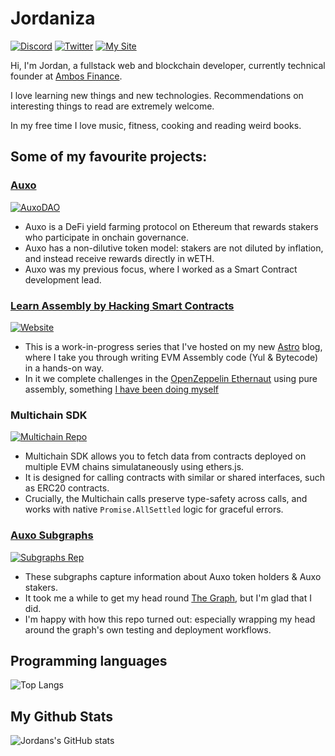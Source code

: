 # Jordaniza

<p> 
    <a href="https://discordapp.com/users/jordaniza#9868" target="_blank"><img alt="Discord"
        src="https://img.shields.io/badge/Discord-7289DA?style=for-the-badge&logo=discord&logoColor=white"/></a>
    <a href="https://twitter.com/jordanimran2" target="_blank"><img alt="Twitter"
        src="https://img.shields.io/badge/Twitter-1DA1F2?style=for-the-badge&logo=twitter&logoColor=white"/></a>
    <a href="https://jordaniza.com" target="_blank"><img alt="My Site"
        src="https://img.shields.io/badge/website-2F3C51?style=for-the-badge&logo=Website&logoColor=white"/></a>            
</p>

Hi, I'm Jordan, a fullstack web and blockchain developer, currently technical founder at [Ambos Finance](https://ambos.finance). 

I love learning new things and new technologies. Recommendations on interesting things to read are extremely welcome.

In my free time I love music, fitness, cooking and reading weird books.

## Some of my favourite projects:

### [Auxo](https://auxo.fi)

<a href="https://github.com/AuxoDAO" target="_blank"><img alt="AuxoDAO"
src="https://img.shields.io/badge/GitHub-100000?style=for-the-badge&logo=github&logoColor=white"/></a>

- Auxo is a DeFi yield farming protocol on Ethereum that rewards stakers who participate in onchain governance.
- Auxo has a non-dilutive token model: stakers are not diluted by inflation, and instead receive rewards directly in wETH.
- Auxo was my previous focus, where I worked as a Smart Contract development lead.

### [Learn Assembly by Hacking Smart Contracts](https://jordaniza.netlify.app)

<a href="https://github.com/jordaniza/jordan-blog" target="_blank"><img alt="Website"
src="https://img.shields.io/badge/GitHub-100000?style=for-the-badge&logo=github&logoColor=white"/></a>

- This is a work-in-progress series that I've hosted on my new [Astro](https://astro.build/) blog, where I take you through writing EVM Assembly code (Yul & Bytecode) in a hands-on way.
- In it we complete challenges in the [OpenZeppelin Ethernaut](https://ethernaut.openzeppelin.com) using pure assembly, something [I have been doing myself](https://github.com/jordaniza/assemblynaut)

### Multichain SDK

<a href="https://github.com/pie-dao/monorepo/tree/main/libs/sdk-utils/multichain" target="_blank"><img alt="Multichain Repo"
src="https://img.shields.io/badge/GitHub-100000?style=for-the-badge&logo=github&logoColor=white"/></a>

- Multichain SDK allows you to fetch data from contracts deployed on multiple EVM chains simulataneously using ethers.js.
- It is designed for calling contracts with similar or shared interfaces, such as ERC20 contracts.
- Crucially, the Multichain calls preserve type-safety across calls, and works with native `Promise.AllSettled` logic for graceful errors.

### [Auxo Subgraphs](https://api.thegraph.com/subgraphs/name/jordaniza/auxo-staking/graphql)

<a href="https://github.com/jordaniza/auxo-staking-subgraph" target="_blank"><img alt="Subgraphs Rep"
src="https://img.shields.io/badge/GitHub-100000?style=for-the-badge&logo=github&logoColor=white"/></a>

- These subgraphs capture information about Auxo token holders & Auxo stakers.
- It took me a while to get my head round [The Graph](https://thegraph.com), but I'm glad that I did.
- I'm happy with how this repo turned out: especially wrapping my head around the graph's own testing and deployment workflows.

## Programming languages

![Top Langs](https://github-readme-stats-sigma-five.vercel.app/api/top-langs/?username=jordaniza&&hide=webassembly&layout=compact&langs_count=10&theme=dracula)

## My Github Stats

![Jordans's GitHub stats](https://github-readme-stats-sigma-five.vercel.app/api?username=jordaniza&layout=compact&theme=dracula&rank_icon=github&show_icons=true)
